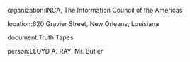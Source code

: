 organization:INCA, The Information Council of the Americas

location:620 Gravier Street, New Orleans, Louisiana

document:Truth Tapes

person:LLOYD A. RAY, Mr. Butler

